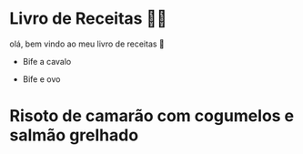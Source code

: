 # Livro de Receitas :man_cook:

olá, bem vindo ao meu livro de receitas :wave:

- Bife a cavalo

- Bife e ovo

  

# Risoto de camarão com cogumelos e salmão grelhado 





